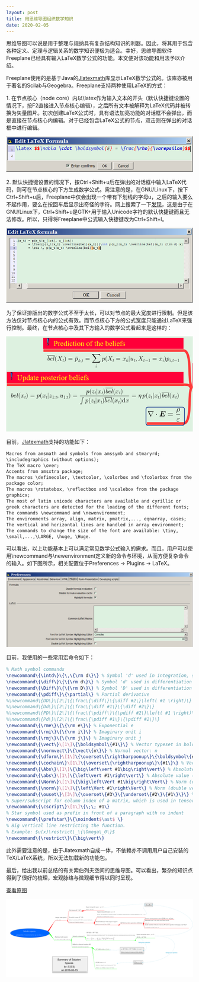 ```yaml
---
layout: post
title: 用思维导图组织数学知识
date: 2020-02-05
---
```


思维导图可以说是用于整理与规纳具有复杂结构知识的利器。因此，将其用于包含各种定义、定理与逻辑关系的数学知识便极为适合。幸好，思维导图软件Freeplane已经具有输入LaTeX数学公式的功能。本文便对该功能和用法予以介绍。

Freeplane使用的是基于Java的[Jlatexmath](https://github.com/opencollab/jlatexmath)库显示LaTeX数学公式的。该库亦被用于著名的Scilab与Geogebra。Freeplane支持两种使用LaTeX的方式：

1\. 在节点核心（node core）内以\latex作为输入文本的开头（默认快捷键设置的情况下，按F2直接进入节点核心编辑），之后所有文本被解释为LaTeX代码并被转换为矢量图片。初次创建LaTeX公式时，具有语法加亮功能的对话框不会弹出，而是直接在节点核心内编辑。对于已经包含LaTeX公式的节点，双击则在弹出的对话框中进行编辑。

![](/figures/p69768137.jpg)

2\. 默认快捷键设置的情况下，按Ctrl+Shift+u后在弹出的对话框中输入LaTeX代码，则可在节点核心的下方生成数学公式。需注意的是，在GNU/Linux下，按下Ctrl+Shift+u后，Freeplane中仅会出现一个带有下划线的字母u，之后的输入要么不起作用，要么在按回车后显示出奇怪的字符。网上搜索了一下[发现](https://en.wikipedia.org/wiki/Unicode_input)，这是由于在GNU/Linux下，Ctrl+Shift+u是GTK+用于输入Unicode字符的默认快捷键而且无法修改。所以，只得将Freeplane中公式输入快捷键改为Ctrl+Shift+l。

![](/figures/p69768138.jpg)

为了保证排版出的数学公式不至于太长，可以对节点的最大宽度进行限制。但是该方法仅对节点核心内的公式有效。而节点核心下方的公式宽度只能通过LaTeX来强行控制。最终，在节点核心中及其下方输入的数学公式看起来是这样的：

![](/figures/p69768143.jpg)

目前，[Jlatexmath](https://github.com/opencollab/jlatexmath)支持的功能如下：

```
Macros from amsmath and symbols from amssymb and stmaryrd;
\includegraphics (without options);
The TeX macro \over;
Accents from amsxtra package;
The macros \definecolor, \textcolor, \colorbox and \fcolorbox from the package color;
The macros \rotatebox, \reflectbox and \scalebox from the package graphicx;
The most of latin unicode characters are available and cyrillic or greek characters are detected for the loading of the different fonts;
The commands \newcommand and \newenvironment;
The environments array, align, matrix, pmatrix,..., eqnarray, cases;
The vertical and horizontal lines are handled in array environment;
The commands to change the size of the font are available: \tiny, \small,...,\LARGE, \huge, \Huge.
```

可以看出，以上功能基本上可以满足常见数学公式输入的需求。而且，用户可以使用\newcommand与\newenvironment定义新的命令与环境，从而方便复杂命令的输入。如下图所示，相关配置位于Preferences → Plugins → LaTeX。

![](/figures/p69768151.jpg)

目前，我使用的一些常用宏命令如下：

```latex
% Math symbol commands
\newcommand\{\intd\}\{\,\{\rm d\}\} % Symbol 'd' used in integration, such as 'dx'
\newcommand\{\diff\}\{\{\rm d\}\} % Symbol 'd' used in differentiation
\newcommand\{\Diff\}\{\{\rm D\}\} % Symbol 'D' used in differentiation
\newcommand\{\pdiff\}\{\partial\} % Partial derivative
%\newcommand\{DD\}\[2\]\{\frac\{\diff\}\{\diff #2\}\left( #1 \right)\}
%\newcommand\{Dd\}\[2\]\{\frac\{\diff #1\}\{\diff #2\}\}
%\newcommand\{PD\}\[2\]\{\frac\{\pdiff\}\{\pdiff #2\}\left( #1 \right)\}
%\newcommand\{Pd\}\[2\]\{\frac\{\pdiff #1\}\{\pdiff #2\}\}
\newcommand\{\rme\}\{\{\rm e\}\} % Exponential e
\newcommand\{\rmi\}\{\{\rm i\}\} % Imaginary unit i
\newcommand\{\rmj\}\{\{\rm j\}\} % Imaginary unit j
\newcommand\{\vect\}\[1\]\{\boldsymbol\{#1\}\} % Vector typeset in bold and italic
\newcommand\{\normvect\}\{\vect\{n\}\} % Normal vector: n
\newcommand\{\dform\}\[1\]\{\overset\{\rightharpoonup\}\{\boldsymbol\{#1\}\}\} % Vector for differential form
\newcommand\{\cochain\}\[1\]\{\overset\{\rightharpoonup\}\{#1\}\} % Vector for cochain
\newcommand\{\Abs\}\[1\]\{\big\left\vert #1\big\right\vert\} % Absolute value (single big vertical bar)
\newcommand\{\abs\}\[1\]\{\left\vert #1\right\vert\} % Absolute value (single vertical bar)
\newcommand\{\Norm\}\[1\]\{\big\left\Vert #1\big\right\Vert\} % Norm (double big vertical bar)
\newcommand\{\norm\}\[1\]\{\left\Vert #1\right\Vert\} % Norm (double vertical bar)
\newcommand\{\ouset\}\[3\]\{\overset\{#3\}\{\underset\{#2\}\{#1\}\}\} % over and under set
% Super/subscript for column index of a matrix, which is used in tensor analysis.
\newcommand\{\cscript\}\[1\]\{\;\; #1\}
% Star symbol used as prefix in front of a paragraph with no indent
\newcommand\{\prefstar\}\{\noindent$\ast$ \}
% Big vertical line restricting the function.
% Example: $u(x)\restrict\_\{\Omega\_0\}$
\newcommand\{\restrict\}\{\big\vert\}
```

此外需要注意的是，由于Jlatexmath自成一体，不依赖亦不调用用户自己安装的TeX/LaTeX系统，所以无法加载新的功能包。

最后，给出我以前总结的有关索伯列夫空间的思维导图。可以看出，繁杂的知识点得到了很好的梳理，宏观脉络与微观细节得以同时呈现。

[查看原图](/figures/p69768160.jpg)

![](/figures/p69768160.jpg)
